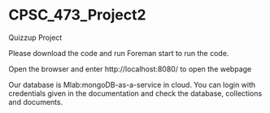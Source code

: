 # CPSC_473_Project2
Quizzup Project

Please download the code and run Foreman start to run the code.

Open the browser and enter http://localhost:8080/ to open the webpage

Our database is Mlab:mongoDB-as-a-service in cloud. You can login with credentials given in the documentation and  check the database, collections and documents.

